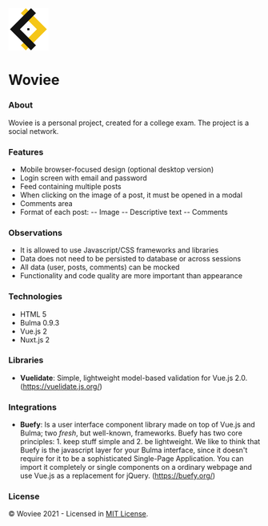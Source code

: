 <img src="./static/logo/woviee.svg" alt="Woviee" title="Woviee" width="80">

# Woviee

### About
Woviee is a personal project, created for a college exam. The project is a social network.

### Features
- Mobile browser-focused design (optional desktop version)
- Login screen with email and password
- Feed containing multiple posts
- When clicking on the image of a post, it must be opened in a modal
- Comments area
- Format of each post:
-- Image
-- Descriptive text
-- Comments

### Observations
- It is allowed to use Javascript/CSS frameworks and libraries
- Data does not need to be persisted to database or across sessions
- All data (user, posts, comments) can be mocked
 - Functionality and code quality are more important than appearance

### Technologies
- HTML 5
- Bulma 0.9.3
- Vue.js 2
- Nuxt.js 2

### Libraries
- **Vuelidate**: Simple, lightweight model-based validation for Vue.js 2.0. (https://vuelidate.js.org/)

### Integrations
- **Buefy**: Is a user interface component library made on top of  Vue.js  and  Bulma; two  _fresh_, but well-known, frameworks. Buefy has two core principles: 1. keep stuff simple and 2. be lightweight.
We like to think that Buefy is the javascript layer for your Bulma interface, since it doesn't require for it to be a sophisticated Single-Page Application. You can import it completely or single components on a ordinary webpage and use Vue.js as a replacement for jQuery. (https://buefy.org/)

### License
© Woviee 2021 - Licensed in [MIT License](https://github.com/RyanMatheuZ/woviee/blob/main/LICENSE).
